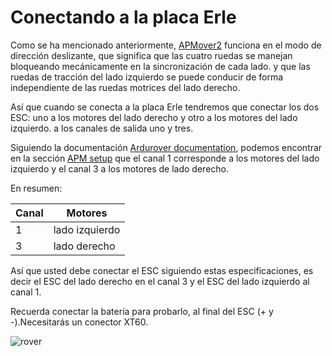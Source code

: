 # Conectando a la placa Erle

Como se ha mencionado anteriormente,  [APMover2](https://github.com/BeaglePilot/ardupilot/tree/master/APMrover2) funciona en el modo de dirección deslizante, que significa que las cuatro ruedas se manejan bloqueando mecánicamente en la sincronización de cada lado. y que las ruedas de tracción del lado izquierdo se puede conducir de forma independiente de las ruedas motrices del lado derecho.

Así que cuando se conecta a la placa Erle tendremos que conectar los dos ESC: uno a los motores del lado derecho y otro a los motores del lado izquierdo. a los canales de salida uno y tres.

Siguiendo la documentación [Ardurover documentation](http://rover.ardupilot.com/wiki/table-of-contents/), podemos encontrar en la sección [APM setup](http://rover.ardupilot.com/wiki/setup/) que el canal 1 corresponde a los motores del lado izquierdo y el canal 3 a los motores de lado derecho.

En resumen:

|**Canal**|**Motores**|
|-----|-----|
|1|lado izquierdo|
|3|lado derecho|

Así que usted debe conectar el ESC siguiendo estas especificaciones, es decir el ESC del lado derecho en el canal 3 y el ESC del lado izquierdo al canal 1.

Recuerda conectar la batería para probarlo, al final del ESC (+ y -).Necesitarás un conector XT60.

![rover](..img/assembly_img/rover.jpg)
